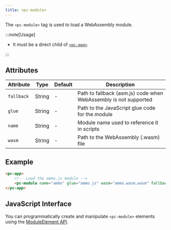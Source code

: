 ```yaml
---
title: <pc-module>
---
```


The `<pc-module>` tag is used to load a WebAssembly module.

:::note[Usage]

* It must be a direct child of [`<pc-app>`](../pc-app).

:::

## Attributes

<div className="attribute-table">

| Attribute | Type | Default | Description |
| --- | --- | --- | --- |
| `fallback` | String | - | Path to fallback (asm.js) code when WebAssembly is not supported |
| `glue` | String | - | Path to the JavaScript glue code for the module |
| `name` | String | - | Module name used to reference it in scripts |
| `wasm` | String | - | Path to the WebAssembly (.wasm) file |

</div>

## Example

```html
<pc-app>
    <!-- Load the ammo.js module -->
    <pc-module name="ammo" glue="ammo.js" wasm="ammo.wasm.wasm" fallback="ammo.wasm.js"></pc-module>
</pc-app>
```

## JavaScript Interface

You can programmatically create and manipulate `<pc-module>` elements using the [ModuleElement API](https://api.playcanvas.com/web-components/classes/ModuleElement.html).
